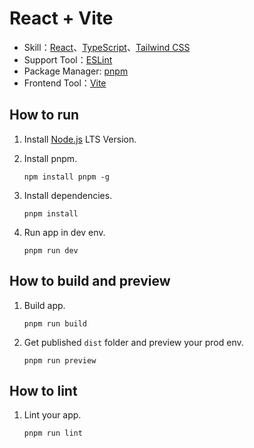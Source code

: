 # React + Vite

- Skill：[React](https://react.dev/)、[TypeScript](https://www.typescriptlang.org/)、[Tailwind CSS](https://tailwindcss.com/)
- Support Tool：[ESLint](https://eslint.org/)
- Package Manager: [pnpm](https://pnpm.io/)
- Frontend Tool：[Vite](https://vitejs.dev/)

## How to run

1. Install [Node.js](https://nodejs.org/en) LTS Version.

2. Install pnpm.

   ```
   npm install pnpm -g
   ```

3. Install dependencies.

   ```
   pnpm install
   ```

4. Run app in dev env.

   ```
   pnpm run dev
   ```

## How to build and preview

1. Build app.

   ```
   pnpm run build
   ```

2. Get published `dist` folder and preview your prod env.

   ```
   pnpm run preview
   ```

## How to lint

1. Lint your app.

   ```
   pnpm run lint
   ```
